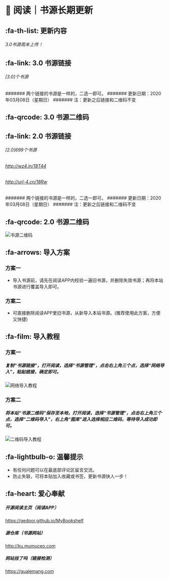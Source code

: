# 📖 阅读｜书源长期更新

##  :fa-th-list: 更新内容

###### 3.0书源周末上传！

##  :fa-link: 3.0 书源链接

###### [3.0]个书源
###### 
###### 
####### 两个链接的书源是一样的，二选一即可。
####### 更新日期：2020年03月08日（星期日）
####### 注：更新之后链接和二维码不变

##  :fa-qrcode: 3.0 书源二维码



##  :fa-link: 2.0 书源链接

###### [2.0]699个书源
###### http://wz4.in/18T44
###### http://url-4.cn/18Rw
####### 两个链接的书源是一样的，二选一即可。
####### 更新日期：2020年03月08日（星期日）
####### 注：更新之后链接和二维码不变

##  :fa-qrcode: 2.0 书源二维码

![书源二维码](https://images.gitee.com/uploads/images/2020/0112/161800_f306b3ea_5572791.png "书源二维码.png")

##  :fa-arrows: 导入方案

### 方案一
- 导入书源前，请先在阅读APP内校验一遍旧书源，并删除失效书源；再将本站书源进行覆盖导入即可。

### 方案二
- 可直接删除阅读APP里旧书源，从新导入本站书源。(推荐使用此方案，方便又快捷)


##  :fa-film: 导入教程

### 方案一
##### 复制“书源链接”，打开阅读，选择“书源管理”，点击右上角三个点，选择“网络导入”，粘贴链接，确定即可。
![网络导入教程](https://images.gitee.com/uploads/images/2020/0116/043317_4866ecb8_5572791.png "网络导入.png")

### 方案二
##### 将本站“书源二维码”保存至本地，打开阅读，选择“书源管理”，点击右上角三个点，选择“二维码导入”，右上角“图库”进入选择相应二维码，等待导入成功即可。
![二维码导入教程](https://images.gitee.com/uploads/images/2020/0116/045835_d9f8b4cd_5572791.png "二维码导入.png")

##  :fa-lightbulb-o: 温馨提示

- 有任何问题可以在最底部评论区留言交流。
- 防止失联，可将本贴加入收藏或书签，更新书源快人一步！

##  :fa-heart: 爱心奉献

##### 开源阅读主页（阅读APP）
https://gedoor.github.io/MyBookshelf

##### 源仓库（书源网站）
http://ku.mumuceo.com

##### 网站挂了吗（链接检测）
https://gualemang.com